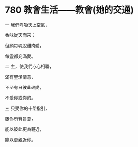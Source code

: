 # 780 教會生活——教會(她的交通)

一 我們呼吸天上空氣，

香味從天而來；

但願每魂脫離肉體，

每靈都充滿愛。

二 主，使我們心心相聯，

滿有聖潔情意，

不至有日彼此改變，

不愛你或你的。

三 只受你的十架指引，

服你所有旨意，

能以彼此更為親近，

能以更親近你。

